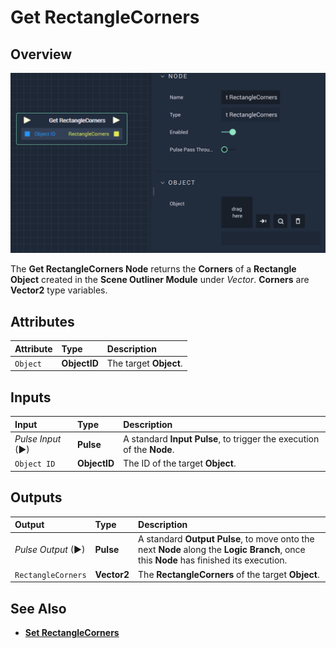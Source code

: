 # Get RectangleCorners

## Overview

![The Get RectangleCorners Node.](../../../../.gitbook/assets/getrectanglecorners.png)

The **Get RectangleCorners Node** returns the **Corners** of a **Rectangle Object** created in the **Scene Outliner Module** under _Vector_. **Corners** are **Vector2** type variables.

## Attributes

| Attribute | Type | Description |
| :--- | :--- | :--- |
| `Object` | **ObjectID** | The target **Object**. |

## Inputs

| Input | Type | Description |
| :--- | :--- | :--- |
| _Pulse Input_ \(►\) | **Pulse** | A standard **Input Pulse**, to trigger the execution of the **Node**. |
| `Object ID` | **ObjectID** | The ID of the target **Object**. |

## Outputs

| Output | Type | Description |
| :--- | :--- | :--- |
| _Pulse Output_ \(►\) | **Pulse** | A standard **Output Pulse**, to move onto the next **Node** along the **Logic Branch**, once this **Node** has finished its execution. |
| `RectangleCorners` | **Vector2** | The **RectangleCorners** of the target **Object**. |

## See Also

* [**Set RectangleCorners**](setrectanglecorners.md)

